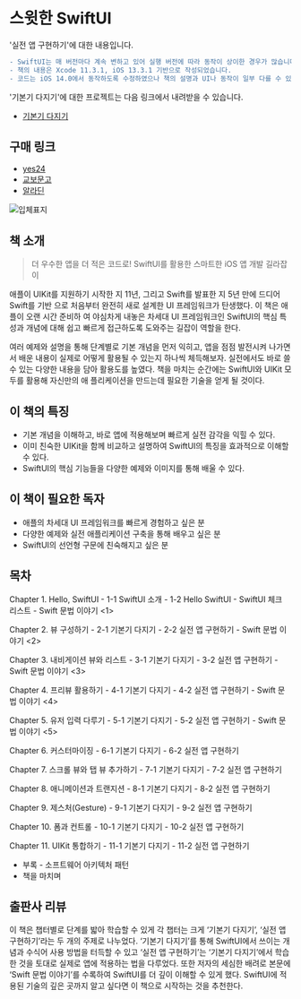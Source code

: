 # 스윗한 SwiftUI

'실전 앱 구현하기'에 대한 내용입니다.

```diff
- SwiftUI는 매 버전마다 계속 변하고 있어 실행 버전에 따라 동작이 상이한 경우가 많습니다.
- 책의 내용은 Xcode 11.3.1, iOS 13.3.1 기반으로 작성되었습니다.
- 코드는 iOS 14.0에서 동작하도록 수정하였으나 책의 설명과 UI나 동작이 일부 다를 수 있습니다.
```

'기본기 다지기'에 대한 프로젝트는 다음 링크에서 내려받을 수 있습니다.
* [기본기 다지기](https://github.com/bjpublic/SweetSwiftUIExamples)

## 구매 링크

- [yes24](http://www.yes24.com/Product/Goods/89912849?scode=032&OzSrank=1)
- [교보문고](http://www.kyobobook.co.kr/product/detailViewKor.laf?ejkGb=KOR&mallGb=KOR&barcode=9791190014816&orderClick=LAG&Kc=)
- [알라딘](https://www.aladin.co.kr/shop/wproduct.aspx?ItemId=237335978)

![입체표지](https://user-images.githubusercontent.com/21074282/78733721-31b66300-7981-11ea-84af-f5bc4fb7992d.png)

## 책 소개

> 더 우수한 앱을 더 적은 코드로!
> SwiftUI를 활용한 스마트한 iOS 앱 개발 길라잡이

애플이 UIKit를 지원하기 시작한 지 11년, 그리고 Swift를 발표한 지 5년 만에 드디어 Swift를 기반
으로 처음부터 완전히 새로 설계한 UI 프레임워크가 탄생했다. 이 책은 애플이 오랜 시간 준비하
여 야심차게 내놓은 차세대 UI 프레임워크인 SwiftUI의 핵심 특성과 개념에 대해 쉽고 빠르게 접근하도록 도와주는 길잡이 역할을 한다.

여러 예제와 설명을 통해 단계별로 기본 개념을 먼저 익히고, 앱을 점점 발전시켜 나가면서 배운
내용이 실제로 어떻게 활용될 수 있는지 하나씩 체득해보자. 실전에서도 바로 쓸 수 있는 다양한
내용을 담아 활용도를 높였다. 책을 마치는 순간에는 SwiftUI와 UIKit 모두를 활용해 자신만의 애
플리케이션을 만드는데 필요한 기술을 얻게 될 것이다.

## 이 책의 특징

- 기본 개념을 이해하고, 바로 앱에 적용해보며 빠르게 실전 감각을 익힐 수 있다.
- 이미 친숙한 UIKit을 함께 비교하고 설명하여 SwiftUI의 특징을 효과적으로 이해할 수 있다.
- SwiftUI의 핵심 기능들을 다양한 예제와 이미지를 통해 배울 수 있다.

## 이 책이 필요한 독자

- 애플의 차세대 UI 프레임워크를 빠르게 경험하고 싶은 분
- 다양한 예제와 실전 애플리케이션 구축을 통해 배우고 싶은 분
- SwiftUI의 선언형 구문에 친숙해지고 싶은 분

## 목차

Chapter 1. Hello, SwiftUI
    - 1-1 SwiftUI 소개
    - 1-2 Hello SwiftUI
	- SwiftUI 체크 리스트
	- Swift 문법 이야기 <1>

Chapter 2. 뷰 구성하기
	- 2-1 기본기 다지기
	- 2-2 실전 앱 구현하기
	- Swift 문법 이야기 <2>

Chapter 3. 내비게이션 뷰와 리스트
	- 3-1 기본기 다지기
	- 3-2 실전 앱 구현하기
	- Swift 문법 이야기 <3>

Chapter 4. 프리뷰 활용하기
	- 4-1 기본기 다지기
	- 4-2 실전 앱 구현하기
	- Swift 문법 이야기 <4>

Chapter 5. 유저 입력 다루기
	- 5-1 기본기 다지기
	- 5-2 실전 앱 구현하기
	- Swift 문법 이야기 <5>

Chapter 6. 커스터마이징
	- 6-1 기본기 다지기
	- 6-2 실전 앱 구현하기

Chapter 7. 스크롤 뷰와 탭 뷰 추가하기
	- 7-1 기본기 다지기
	- 7-2 실전 앱 구현하기

Chapter 8. 애니메이션과 트랜지션
	- 8-1 기본기 다지기
	- 8-2 실전 앱 구현하기

Chapter 9. 제스처(Gesture)
	- 9-1 기본기 다지기
	- 9-2 실전 앱 구현하기

Chapter 10. 폼과 컨트롤
	- 10-1 기본기 다지기
	- 10-2 실전 앱 구현하기

Chapter 11. UIKit 통합하기
	- 11-1 기본기 다지기
	- 11-2 실전 앱 구현하기

- 부록 - 소프트웨어 아키텍처 패턴
- 책을 마치며

## 출판사 리뷰

이 책은 챕터별로 단계를 밟아 학습할 수 있게 각 챕터는 크게 ‘기본기 다지기’, ‘실전 앱 구현하기’라는 두 개의 주제로 나누었다. ‘기본기 다지기’를 통해 SwiftUI에서 쓰이는 개념과 수식어 사용 방법을 터득할 수 있고 ‘실전 앱 구현하기’는 ‘기본기 다지기’에서 학습한 것을 토대로 실제로 앱에 적용하는 법을 다루었다. 또한 저자의 세심한 배려로 본문에 ‘Swift 문법 이야기’를 수록하여 SwiftUI를 더 깊이 이해할 수 있게 했다. SwiftUI에 적용된 기술의 깊은 곳까지 알고 싶다면 이 책으로 시작하는 것을 추천한다.
